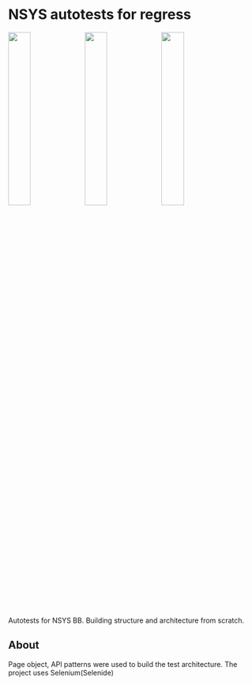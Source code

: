 # NSYS autotests for regress
<p float="left">
<img src="[imageURL](https://i.ibb.co/4NV97ZY/nsys-group-snippet.jpg)" width=30% height=30%>
<img src="[imageURL](https://i.ibb.co/N2910jQ/2023-01-31-111859.png)" width=30% height=30%>
<img src="[imageURL](https://i.ibb.co/dK739vt/2023-01-31-112129.png)" width=30% height=30%>
</p>
Autotests for NSYS BB. Building structure and architecture from scratch.

## About
Page object, API patterns were used to build the test architecture. The project uses Selenium(Selenide)


